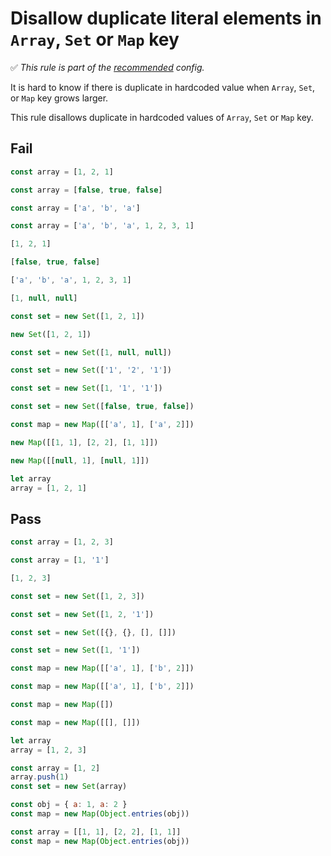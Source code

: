 # Disallow duplicate literal elements in `Array`, `Set` or `Map` key

✅ *This rule is part of the [recommended](https://github.com/sindresorhus/eslint-plugin-unicorn#recommended-config) config.*

It is hard to know if there is duplicate in hardcoded value when `Array`, `Set`, or `Map` key grows larger.

This rule disallows duplicate in hardcoded values of `Array`, `Set` or `Map` key.

## Fail

```js
const array = [1, 2, 1]
```

```js
const array = [false, true, false]
```

```js
const array = ['a', 'b', 'a']
```

```js
const array = ['a', 'b', 'a', 1, 2, 3, 1]
```

```js
[1, 2, 1]
```

```js
[false, true, false]
```

```js
['a', 'b', 'a', 1, 2, 3, 1]
```

```js
[1, null, null]
```

```js
const set = new Set([1, 2, 1])
```

```js
new Set([1, 2, 1])
```

```js
const set = new Set([1, null, null])
```

```js
const set = new Set(['1', '2', '1'])
```

```js
const set = new Set([1, '1', '1'])
```

```js
const set = new Set([false, true, false])
```

```js
const map = new Map([['a', 1], ['a', 2]])
```

```js
new Map([[1, 1], [2, 2], [1, 1]])
```

```js
new Map([[null, 1], [null, 1]])
```

```js
let array
array = [1, 2, 1]
```

## Pass

```js
const array = [1, 2, 3]
```

```js
const array = [1, '1']
```

```js
[1, 2, 3]
```

```js
const set = new Set([1, 2, 3])
```

```js
const set = new Set([1, 2, '1'])
```

```js
const set = new Set([{}, {}, [], []])
```

```js
const set = new Set([1, '1'])
```

```js
const map = new Map([['a', 1], ['b', 2]])
```

```js
const map = new Map([['a', 1], ['b', 2]])
```

```js
const map = new Map([])
```

```js
const map = new Map([[], []])
```

```js
let array
array = [1, 2, 3]
```

```js
const array = [1, 2]
array.push(1)
const set = new Set(array)
```

```js
const obj = { a: 1, a: 2 }
const map = new Map(Object.entries(obj))
```

```js
const array = [[1, 1], [2, 2], [1, 1]]
const map = new Map(Object.entries(obj))
```
